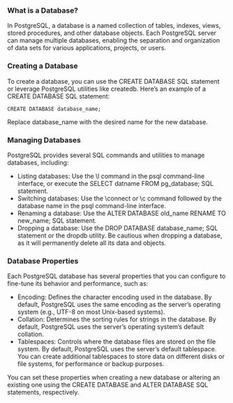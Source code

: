 ### What is a Database?
In PostgreSQL, a database is a named collection of tables, indexes, views, stored procedures, and other database objects. Each PostgreSQL server can manage multiple databases, enabling the separation and organization of data sets for various applications, projects, or users.

### Creating a Database
To create a database, you can use the CREATE DATABASE SQL statement or leverage PostgreSQL utilities like createdb. Here’s an example of a CREATE DATABASE SQL statement:
```
CREATE DATABASE database_name;
```
Replace database_name with the desired name for the new database.

### Managing Databases
PostgreSQL provides several SQL commands and utilities to manage databases, including:

- Listing databases: Use the \l command in the psql command-line interface, or execute the SELECT datname FROM pg_database; SQL statement.
- Switching databases: Use the \connect or \c command followed by the database name in the psql command-line interface.
- Renaming a database: Use the ALTER DATABASE old_name RENAME TO new_name; SQL statement.
- Dropping a database: Use the DROP DATABASE database_name; SQL statement or the dropdb utility. Be cautious when dropping a database, as it will permanently delete all its data and objects.
### Database Properties
Each PostgreSQL database has several properties that you can configure to fine-tune its behavior and performance, such as:

- Encoding: Defines the character encoding used in the database. By default, PostgreSQL uses the same encoding as the server’s operating system (e.g., UTF-8 on most Unix-based systems).
- Collation: Determines the sorting rules for strings in the database. By default, PostgreSQL uses the server’s operating system’s default collation.
- Tablespaces: Controls where the database files are stored on the file system. By default, PostgreSQL uses the server’s default tablespace. You can create additional tablespaces to store data on different disks or file systems, for performance or backup purposes.

You can set these properties when creating a new database or altering an existing one using the CREATE DATABASE and ALTER DATABASE SQL statements, respectively.
